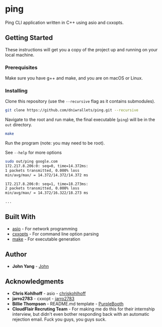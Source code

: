 # ping

Ping CLI application written in C++ using asio and cxxopts.

## Getting Started

These instructions will get you a copy of the project up and running on your local machine.

### Prerequisites

Make sure you have g++ and make, and you are on macOS or Linux.

### Installing

Clone this repository (use the `--recursive` flag as it contains submodules).

```bash
git clone https://github.com/dniwrallets/ping.git --recursive
```

Navigate to the root and run make, the final executable (`ping`) will be in the `out` directory.

```bash
make
```

Run the program (note: you may need to be root).

See `--help` for more options

```bash
sudo out/ping google.com
172.217.8.206:0: seq=0, time=14.372ms:
1 packets transmitted, 0.000% loss
min/avg/max/ = 14.372/14.372/14.372 ms

172.217.8.206:0: seq=1, time=18.273ms:
2 packets transmitted, 0.000% loss
min/avg/max/ = 14.372/16.322/18.273 ms

...
```

## Built With

- [asio](https://think-async.com/Asio/) - For network programming
- [cxxopts](https://github.com/jarro2783/cxxopts) - For command line option parsing
- [make](https://www.gnu.org/software/make/) - For executable generation

## Author

- **John Yang** - [John](https://github.com/dniwrallets)

## Acknowledgments

- **Chris Kohlhoff** - asio - [chriskohlhoff](https://github.com/chriskohlhoff)
- **jarro2783** - cxxopt - [jarro2783](https://github.com/jarro2783)
- **Billie Thompson** - README.md template - [PurpleBooth](https://github.com/PurpleBooth)
- **CloudFlair Recruting Team** - For making me do this for their internship interview, but didn't even bother responding back with an automatic rejection email. Fuck you guys, you guys suck.
